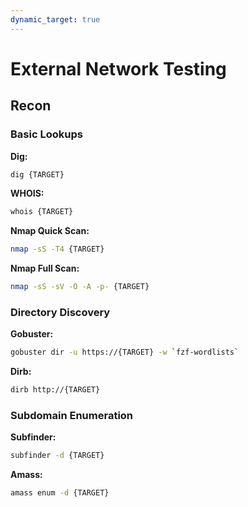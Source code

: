 ```yaml
---
dynamic_target: true
---
```


# External Network Testing

## Recon

### Basic Lookups

**Dig:**
```bash
dig {TARGET}
```

**WHOIS:**
```bash
whois {TARGET}
```

**Nmap Quick Scan:**
```bash
nmap -sS -T4 {TARGET}
```

**Nmap Full Scan:**
```bash
nmap -sS -sV -O -A -p- {TARGET}
```

### Directory Discovery

**Gobuster:**
```bash
gobuster dir -u https://{TARGET} -w `fzf-wordlists`
```

**Dirb:**
```bash
dirb http://{TARGET}
```

### Subdomain Enumeration

**Subfinder:**
```bash
subfinder -d {TARGET}
```

**Amass:**
```bash
amass enum -d {TARGET}
```

